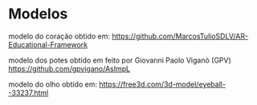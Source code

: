 # Modelos

modelo do coração obtido em:
https://github.com/MarcosTulioSDLV/AR-Educational-Framework

modelo dos potes obtido em feito por Giovanni Paolo Viganò (GPV)
https://github.com/gpvigano/AsImpL

modelo do olho obtido em:
https://free3d.com/3d-model/eyeball--33237.html

